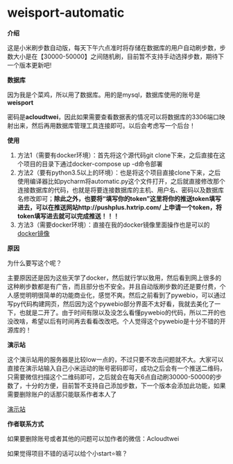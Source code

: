 # weisport-automatic
**介绍**

这是小米刷步数自动版，每天下午六点准时将存储在数据库的用户自动刷步数，步数大小是在【30000-50000】之间随机刷，目前暂不支持手动选择步数，期待下一个版本更新吧!

**数据库**

因为我是个菜鸡，所以用了数据库。用的是mysql，数据库使用的账号是**weisport**

密码是**acloudtwei**，因此如果需要查看数据表的情况可以将数据库的3306端口映射出来，然后再用数据库管理工具连接即可。以后会考虑写一个后台！

**使用**

1. 方法1（需要有docker环境）：首先将这个源代码git clone下来，之后直接在这个项目的目录下通过docker-compose up -d命令部署
2. 方法2（要有python3.5以上的环境）：也是将这个项目直接clone下来，之后使用编译器比如pycharm将automatic.py这个文件打开，之后就直接修改那个连接数据库的代码，也就是将要连接数据库的主机、用户名、密码以及数据库名修改即可；**除此之外，也要将“填写你的token”这里将你的推送token填写进去，可以在推送网站http://pushplus.hxtrip.com/ 上申请一个token，将token填写进去就可以完成推送！！！**
3. 方法3（需要docker环境）：直接在我的docker镜像里面操作也是可以的[docker镜像](https://hub.docker.com/r/acloudtwei/weisport-automatic)

**原因**

为什么要写这个呢？

主要原因还是因为这些天学了docker，然后就行学以致用，然后看到网上很多的这种刷步数都是有广告，而且部分也不安全。并且自动版刷步数的还是要付费，个人感觉明明很简单的功能商业化，感觉不爽。然后之前看到了pywebio，可以通过写py代码构建网页，然后因为这个pywebio部分界面不太好看，我就去美化了一下，也就是二开了。由于时间有限以及没怎么看懂pywebio的代码，所以二开的也没改啥，希望以后有时间再去看看改改吧。个人觉得这个pywebio是十分不错的开源库的！

**演示站**

这个演示站用的服务器是比较low一点的，不过只要不攻击问题就不大。大家可以直接在演示站输入自己小米运动的账号密码即可，成功之后会有一个推送二维码，只需要微信扫描这个二维码即可，之后就会在每天6点自动刷30000-50000的步数了，十分的方便，目前暂不支持自己添加步数，下一个版本会添加此功能，如果需要删除账户的话那只能联系作者本人了

[演示站](http://120.78.219.248:802/)

**作者联系方式**

如果要删除账号或者其他的问题可以加作者的微信：Acloudtwei

如果觉得项目不错的话可以给个小start⭐嘛？

